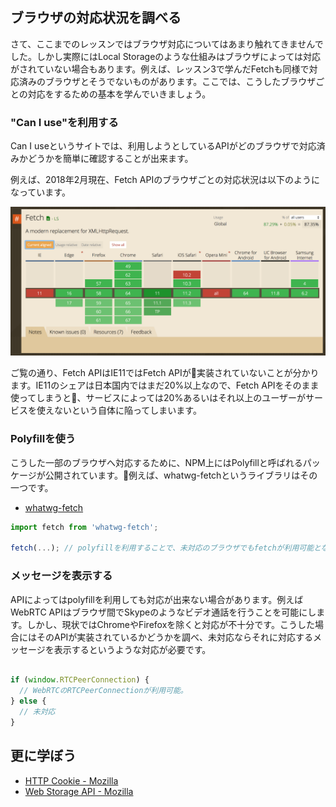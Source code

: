 ## ブラウザの対応状況を調べる

さて、ここまでのレッスンではブラウザ対応についてはあまり触れてきませんでした。しかし実際にはLocal Storageのような仕組みはブラウザによっては対応がされていない場合もあります。例えば、レッスン3で学んだFetchも同様で対応済みのブラウザとそうでないものがあります。ここでは、こうしたブラウザごとの対応をするための基本を学んでいきましょう。

### "Can I use"を利用する

Can I useというサイトでは、利用しようとしているAPIがどのブラウザで対応済みかどうかを簡単に確認することが出来ます。

例えば、2018年2月現在、Fetch APIのブラウザごとの対応状況は以下のようになっています。

![Can I use - Fetch](./images/caniuse-fetch.png)

ご覧の通り、Fetch APIはIE11ではFetch APIが実装されていないことが分かります。IE11のシェアは日本国内ではまだ20%以上なので、Fetch APIをそのまま使ってしまうと、サービスによっては20%あるいはそれ以上のユーザーがサービスを使えないという自体に陥ってしまいます。

### Polyfillを使う

こうした一部のブラウザへ対応するために、NPM上にはPolyfillと呼ばれるパッケージが公開されています。例えば、whatwg-fetchというライブラリはその一つです。

- [whatwg-fetch](https://github.com/github/fetch)

```javascript
import fetch from 'whatwg-fetch';

fetch(...); // polyfillを利用することで、未対応のブラウザでもfetchが利用可能となる。
```

### メッセージを表示する

APIによってはpolyfillを利用しても対応が出来ない場合があります。例えばWebRTC APIはブラウザ間でSkypeのようなビデオ通話を行うことを可能にします。しかし、現状ではChromeやFirefoxを除くと対応が不十分です。こうした場合にはそのAPIが実装されているかどうかを調べ、未対応ならそれに対応するメッセージを表示するというような対応が必要です。

```javascript

if (window.RTCPeerConnection) {
  // WebRTCのRTCPeerConnectionが利用可能。
} else {
  // 未対応
}

```

## 更に学ぼう

- [HTTP Cookie - Mozilla](https://developer.mozilla.org/ja/docs/Web/HTTP/Cookies)
- [Web Storage API - Mozilla](https://developer.mozilla.org/ja/docs/Web/API/Web_Storage_API)